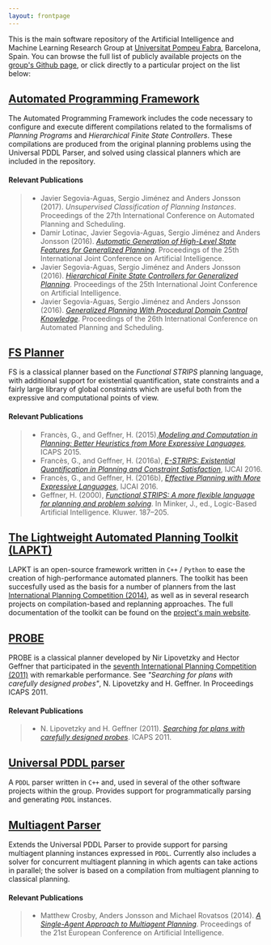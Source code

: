 ```yaml
---
layout: frontpage
---
```


This is the main software repository of the
Artificial Intelligence and Machine Learning Research Group
at [Universitat Pompeu Fabra](https://www.upf.edu), Barcelona, Spain.
You can browse the full list of publicly available projects on the [group's Github page](https://github.com/aig-upf/),
or click directly to a particular project on the list below:

## [Automated Programming Framework](https://github.com/aig-upf/automated-programming-framework)

The Automated Programming Framework includes the code necessary to configure and execute different compilations related
to the formalisms of *Planning Programs* and *Hierarchical Finite State Controllers*.
These compilations are produced from the original planning problems using the Universal PDDL Parser,
and solved using classical planners which are included in the repository.

#### Relevant Publications
> * Javier Segovia-Aguas, Sergio Jiménez and Anders Jonsson (2017). *Unsupervised Classification of Planning Instances*. Proceedings of the 27th International Conference on Automated Planning and Scheduling.
> * Damir Lotinac, Javier Segovia-Aguas, Sergio Jiménez and Anders Jonsson (2016). *[Automatic Generation of High-Level State Features for Generalized Planning](http://www.dtic.upf.edu/~jonsson/ijcai16a.pdf)*. Proceedings of the 25th International Joint Conference on Artificial Intelligence.
> * Javier Segovia-Aguas, Sergio Jiménez and Anders Jonsson (2016). *[Hierarchical Finite State Controllers for Generalized Planning](http://www.dtic.upf.edu/~jonsson/ijcai16b.pdf)*. Proceedings of the 25th International Joint Conference on Artificial Intelligence.
> * Javier Segovia-Aguas, Sergio Jiménez and Anders Jonsson (2016). *[Generalized Planning With Procedural Domain Control Knowledge](http://www.dtic.upf.edu/~jonsson/icaps16a.pdf)*. Proceedings of the 26th International Conference on Automated Planning and Scheduling.


## [FS Planner](https://github.com/aig-upf/fs)

FS is a classical planner based on the *Functional STRIPS* planning language,
with additional support for existential quantification, state constraints and a fairly large
library of global constraints which are useful both from the expressive and computational points of view.

#### Relevant Publications
> * Francès, G., and Geffner, H. (2015),[_Modeling and Computation in Planning: Better Heuristics from More Expressive Languages_](http://gfrances.github.io/pubs/2015-icaps-better-heuristics-more-expressive-languages/), ICAPS 2015.
> * Francès, G., and Geffner, H. (2016a), [_E-STRIPS: Existential Quantification in Planning and Constraint Satisfaction_](http://gfrances.github.io/pubs/2016-ijcai-existential-quantification-planning-csp/), IJCAI 2016.
> * Francès, G., and Geffner, H. (2016b), [_Effective Planning with More Expressive Languages_](http://gfrances.github.io/pubs/2016-ijcai-effective-planning-more-expressive-languages/), IJCAI 2016.
> * Geffner, H. (2000), [_Functional STRIPS: A more flexible language for planning and problem solving_](http://www.tecn.upf.es/~hgeffner/). In Minker, J., ed., Logic-Based Artificial Intelligence. Kluwer. 187–205.

## [The Lightweight Automated Planning Toolkit (LAPKT)](https://github.com/aig-upf/LAPKT-public)
LAPKT is an open-source framework written in `C++` / `Python` to ease the creation of high-performance automated planners.
The toolkit has been succesfully used as the basis for a number of planners from
the last [International Planning Competition (2014)](https://helios.hud.ac.uk/scommv/IPC-14/), as well as
in several research projects on compilation-based and replanning approaches.
The full documentation of the toolkit can be found on the [project's main website](http://lapkt.org).


## [PROBE](https://github.com/aig-upf/probe)

PROBE is a classical planner developed by Nir Lipovetzky and Hector Geffner
that participated in the [seventh International Planning Competition (2011)](http://www.plg.inf.uc3m.es/ipc2011-deterministic/)
with remarkable performance. See *"Searching for plans with carefully designed probes"*, N. Lipovetzky and H. Geffner. In Proceedings ICAPS 2011.

#### Relevant Publications
> * N. Lipovetzky and H. Geffner (2011). *[Searching for plans with carefully designed probes](http://people.eng.unimelb.edu.au/nlipovetzky/papers/nir-icaps11.pdf)*. ICAPS 2011.



## [Universal PDDL parser](https://github.com/aig-upf/universal-pddl-parser)

A `PDDL` parser written in `C++` and, used in several of the other software projects within the group.
Provides support for programmatically parsing and generating `PDDL` instances.


## [Multiagent Parser](https://github.com/aig-upf/universal-pddl-parser-multiagent)

Extends the Universal PDDL Parser to provide support for parsing multiagent planning instances expressed in `PDDL`.
Currently also includes a solver for concurrent multiagent planning in which agents can take actions in parallel;
the solver is based on a compilation from multiagent planning to classical planning.


#### Relevant Publications
> * Matthew Crosby, Anders Jonsson and Michael Rovatsos (2014). *[A Single-Agent Approach to Multiagent Planning](http://www.dtic.upf.edu/~jonsson/ecai14.pdf)*. Proceedings of the 21st European Conference on Artificial Intelligence.




